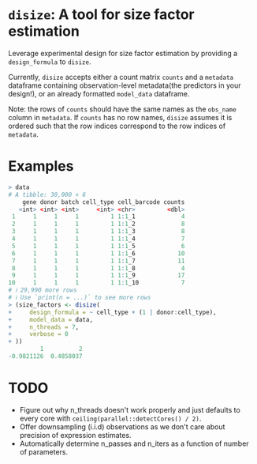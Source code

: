 # `disize`: A tool for size factor estimation

Leverage experimental design for size factor estimation by providing a `design_formula` to `disize`.

Currently, `disize` accepts either a count matrix `counts` and a `metadata` dataframe containing observation-level metadata(the predictors in your design!), or an already formatted `model_data` dataframe.

Note: the rows of `counts` should have the same names as the `obs_name` column in `metadata`. If `counts` has no row names, `disize` assumes it is ordered such that the row indices correspond to the row indices of `metadata`.

# Examples
```r
> data
# A tibble: 30,000 × 6
    gene donor batch cell_type cell_barcode counts
   <int> <int> <int>     <int> <chr>         <dbl>
 1     1     1     1         1 1:1_1             4
 2     1     1     1         1 1:1_2             8
 3     1     1     1         1 1:1_3             8
 4     1     1     1         1 1:1_4             7
 5     1     1     1         1 1:1_5             6
 6     1     1     1         1 1:1_6            10
 7     1     1     1         1 1:1_7            11
 8     1     1     1         1 1:1_8             4
 9     1     1     1         1 1:1_9            17
10     1     1     1         1 1:1_10            7
# ℹ 29,990 more rows
# ℹ Use `print(n = ...)` to see more rows
> (size_factors <- disize(
+     design_formula = ~ cell_type + (1 | donor:cell_type),
+     model_data = data,
+     n_threads = 7,
+     verbose = 0
+ ))
         1          2
-0.9821126  0.4858037
```

# TODO
- Figure out why n_threads doesn't work properly and just defaults to every core with `ceiling(parallel::detectCores() / 2)`.
- Offer downsampling (i.i.d) observations as we don't care about precision of expression estimates.
- Automatically determine n_passes and n_iters as a function of number of parameters.

